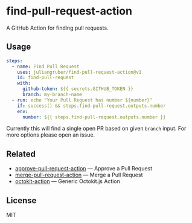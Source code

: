 # find-pull-request-action

A GitHub Action for finding pull requests.

## Usage

```yaml
steps:
  - name: Find Pull Request
    uses: juliangruber/find-pull-request-action@v1
    id: find-pull-request
    with:
      github-token: ${{ secrets.GITHUB_TOKEN }}
      branch: my-branch-name
  - run: echo "Your Pull Request has number ${number}"
    if: success() && steps.find-pull-request.outputs.number
    env:
      number: ${{ steps.find-pull-request.outputs.number }}
```

Currently this will find a single open PR based on given `branch` input. For more options please open an issue.

## Related

- [approve-pull-request-action](https://github.com/juliangruber/approve-pull-request-action) &mdash; Approve a Pull Request
- [merge-pull-request-action](https://github.com/juliangruber/merge-pull-request-action) &mdash; Merge a Pull Request
- [octokit-action](https://github.com/juliangruber/merge-pull-request-action) &mdash; Generic Octokit.js Action

## License

MIT
